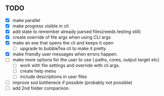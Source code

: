 ## TODO
  - [x] make parallel
  - [x] make progress visible in cli
  - [x] add state to remember already parsed files(needs testing still)
  - [x] create override of file args when using CLI args
  - [x] make an exe that opens the cli and keeps it open
    - [ ] upgrade to bubbleTea cli to make it pretty
  - [x] make friendly user messages when errors happen.
  - [ ] make more options for the user to use ( paths, cores, output target etc)
    - [ ] work with file settings and override with cli args.
    - [ ] create help menu
    - [ ] include descriptions in user files
  - [ ] improve ssd bottleneck if possible (probably not possible)
  - [ ] add 2nd folder comparison.
